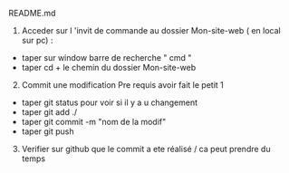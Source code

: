 README.md
1. Acceder sur l 'invit de commande au dossier Mon-site-web ( en local sur pc) :
  - taper sur window barre de recherche " cmd "
  - taper cd + le chemin du dossier Mon-site-web
  
  2. Commit une modification 
  Pre requis avoir fait le petit 1
  - taper git status pour voir si il y a u changement 
  - taper git add ./
  - taper git commit -m "nom de la modif"
  - taper git push
  
 3. Verifier sur github que le commit a ete réalisé / ca peut prendre du temps 

